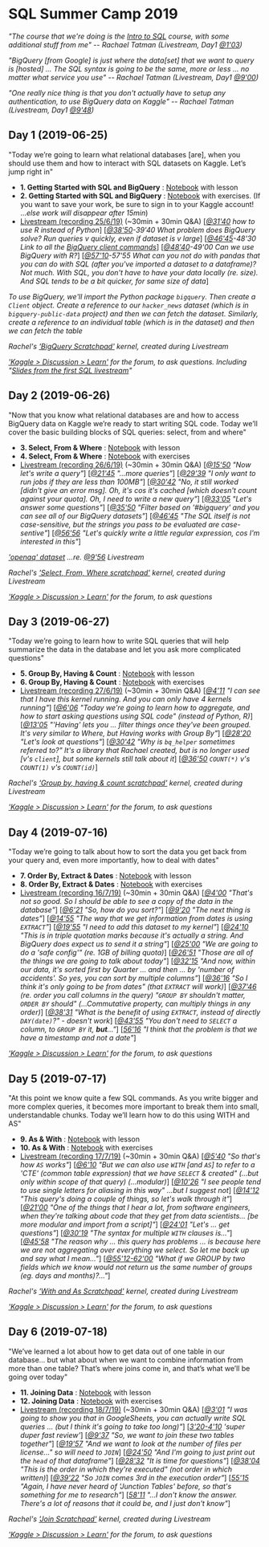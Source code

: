 # SQL Summer Camp 2019


*"The course that we're doing is the [Intro to SQL](https://www.kaggle.com/learn/intro-to-sql) course, with some additional stuff from me" -- Rachael Tatman (Livestream, Day1 [@1'03](https://youtu.be/jYQoQfFzJRw?t=63))*

*"BigQuery [from Google] is just where the data[set] that we want to query is [hosted] ... The SQL syntax is going to be the same, more or less ... no matter what service you use" -- Rachael Tatman (Livestream, Day1 [@9'00](https://youtu.be/jYQoQfFzJRw?t=540))*

*"One really nice thing is that you don't actually have to setup any authentication, to use BigQuery data on Kaggle" -- Rachael Tatman (Livestream, Day1 [@9'48](https://youtu.be/jYQoQfFzJRw?t=588))*


## Day 1 (2019-06-25)

"Today we’re going to learn what relational databases [are], when you should use them and how to interact with SQL datasets on Kaggle. Let’s jump right in"

* **1. Getting Started with SQL and BigQuery** : [Notebook](https://www.kaggle.com/dansbecker/getting-started-with-sql-and-bigquery) with lesson
* **2. Getting Started with SQL and BigQuery** : [Notebook](https://www.kaggle.com/mbeveridge/exercise-getting-started-with-sql-and-bigquery/edit) with exercises. (If you want to save your work, be sure to sign in to your Kaggle account! ...*else work will disappear after 15min*)
* [Livestream (recording 25/6/19)](https://www.youtube.com/watch?v=jYQoQfFzJRw) (~30min + 30min Q&A) [*[@31'40](https://youtu.be/jYQoQfFzJRw?t=1900) how to use R instead of Python*] [*[@38'50](https://youtu.be/jYQoQfFzJRw?t=2330)-39'40 What problem does BigQuery solve? Run queries v quickly, even if dataset is v large*] [*[@46'45](https://youtu.be/jYQoQfFzJRw?t=2805)-48'30 Link to all the [BigQuery client commands](https://googleapis.github.io/google-cloud-python/latest/bigquery/reference.html)*] [*[@48'40](https://youtu.be/jYQoQfFzJRw?t=2920)-49'00 Can we use BigQuery with R?*] [*[@57'10](https://youtu.be/jYQoQfFzJRw?t=3430)-57'55 What can you not do with pandas that you can do with SQL (after you've imported a dataset to a dataframe)? Not much. With SQL, you don't have to have your data locally (re. size). And SQL tends to be a bit quicker, for same size of data*]

*To use BigQuery, we'll import the Python package `bigquery`. Then create a `Client` object. Create a reference to our `hacker_news` dataset (which is in `bigquery-public-data` project) and then we can fetch the dataset. Similarly, create a reference to an individual table (which is in the dataset) and then we can fetch the table*

*Rachel's ['BigQuery Scratchpad'](https://www.kaggle.com/rebeccaturner/bigquery-scratchpad) kernel, created during Livestream*

*['Kaggle > Discussion > Learn'](https://www.kaggle.com/learn-forum) for the forum, to ask questions. Including "[Slides from the first SQL livestream](https://www.kaggle.com/learn-forum/97118)"*


## Day 2 (2019-06-26)

"Now that you know what relational databases are and how to access BigQuery data on Kaggle we’re ready to start writing SQL code. Today we’ll cover the basic building blocks of SQL queries: select, from and where"

* **3. Select, From & Where** : [Notebook](https://www.kaggle.com/dansbecker/select-from-where) with lesson
* **4. Select, From & Where** : [Notebook](https://www.kaggle.com/mbeveridge/exercise-select-from-where/edit) with exercises
* [Livestream (recording 26/6/19)](https://www.youtube.com/watch?v=VljQui5es7g) (~30min + 30min Q&A) [*[@15'50](https://youtu.be/VljQui5es7g?t=950) "Now let's write a query"*] [*[@21'45](https://youtu.be/VljQui5es7g?t=1305) "...more queries"*] [*[@29'39](https://youtu.be/VljQui5es7g?t=1779) "I only want to run jobs if they are less than 100MB"*] [*[@30'42](https://youtu.be/VljQui5es7g?t=1842) "No, it still worked [didn't give an error msg]. Oh, it's cos it's cached [which doesn't count against your quota]. Oh, I need to write a new query"*] [*[@33'05](https://youtu.be/VljQui5es7g?t=1985) "Let's answer some questions"*] [*[@35'50](https://youtu.be/VljQui5es7g?t=2150) "Filter based on '#bigquery' and you can see all of our BigQuery datasets"*] [*[@46'45](https://youtu.be/VljQui5es7g?t=2805) "The SQL itself is not case-sensitive, but the strings you pass to be evaluated are case-sentive"*] [*[@56'56](https://youtu.be/VljQui5es7g?t=3416) "Let's quickly write a little regular expression, cos I'm interested in this"*]

*['openaq' dataset](https://www.kaggle.com/open-aq/openaq) ...re. [@9'56](https://youtu.be/VljQui5es7g?t=596) Livestream*

*Rachel's ['Select, From, Where scratchpad'](https://www.kaggle.com/rebeccaturner/select-from-where-scratchpad) kernel, created during Livestream*

*['Kaggle > Discussion > Learn'](https://www.kaggle.com/learn-forum) for the forum, to ask questions*


## Day 3 (2019-06-27)

"Today we’re going to learn how to write SQL queries that will help summarize the data in the database and let you ask more complicated questions"

* **5. Group By, Having & Count** : [Notebook](https://www.kaggle.com/dansbecker/group-by-having-count) with lesson
* **6. Group By, Having & Count** : [Notebook](https://www.kaggle.com/mbeveridge/exercise-group-by-having-count/edit) with exercises
* [Livestream (recording 27/6/19)](https://www.youtube.com/watch?v=dV74IWUkI8Q) (~30min + 30min Q&A) [*[@4'11](https://youtu.be/dV74IWUkI8Q?t=251) "I can see that I have this kernel running. And you can only have 4 kernels running"*] [*[@6'06](https://youtu.be/dV74IWUkI8Q?t=366) "Today we're going to learn how to aggregate, and how to start asking questions using SQL code" (instead of Python, R)*] [*[@13'05](https://youtu.be/dV74IWUkI8Q?t=785) "'Having' lets you ... filter things once they've been grouped. It's very similar to Where, but Having works with Group By"*] [*[@28'20](https://youtu.be/dV74IWUkI8Q?t=1700) "Let's look at questions"*] [*[@30'42](https://youtu.be/dV74IWUkI8Q?t=1842) "Why is `bq_helper` sometimes referred to?" It's a library that Rachael created, but is no longer used [v's `client`], but some kernels still talk about it*] [*[@36'50](https://youtu.be/dV74IWUkI8Q?t=2210) `COUNT(*)` v's `COUNT(1)` v's `COUNT(id)`*]

*Rachel's ['Group by, having & count scratchpad'](https://www.kaggle.com/rebeccaturner/group-by-having-count-scratchpad) kernel, created during Livestream*

*['Kaggle > Discussion > Learn'](https://www.kaggle.com/learn-forum) for the forum, to ask questions*


## Day 4 (2019-07-16)

"Today we’re going to talk about how to sort the data you get back from your query and, even more importantly, how to deal with dates"

* **7. Order By, Extract & Dates** : [Notebook](https://www.kaggle.com/dansbecker/order-by) with lesson
* **8. Order By, Extract & Dates** : [Notebook](https://www.kaggle.com/mbeveridge/kernelafe7322583/edit) with exercises
* [Livestream (recording 16/7/19)](https://www.youtube.com/watch?v=jEdgQ-RVmXw) (~30min + 30min Q&A) [*[@4'00](https://youtu.be/jEdgQ-RVmXw?t=240) "That's not so good. So I should be able to see a copy of the data in the database"*] [*[@6'21](https://youtu.be/jEdgQ-RVmXw?t=381) "So, how do you sort?"*] [*[@9'20](https://youtu.be/jEdgQ-RVmXw?t=560) "The next thing is dates"*] [*[@14'55](https://youtu.be/jEdgQ-RVmXw?t=895) "The way that we get information from dates is using `EXTRACT`"*] [*[@19'55](https://youtu.be/jEdgQ-RVmXw?t=1195) "I need to add this dataset to my kernel"*] [*[@24'10](https://youtu.be/jEdgQ-RVmXw?t=1450) "This is in triple quotation marks because it's actually a string. And BigQuery does expect us to send it a string"*] [*[@25'00](https://youtu.be/jEdgQ-RVmXw?t=1500) "We are going to do a 'safe config'" (re. 1GB of billing quota)*] [*[@26'51](https://youtu.be/jEdgQ-RVmXw?t=1611) "Those are all of the things we are going to talk about today"*] [*[@32'15](https://youtu.be/jEdgQ-RVmXw?t=1935) "And now, within our data, it's sorted first by Quarter ... and then ... by 'number of accidents'. So yes, you can sort by multiple columns"*] [*[@36'16](https://youtu.be/jEdgQ-RVmXw) "So I think it's only going to be from dates" (that `EXTRACT` will work)*] [*[@37'46](https://youtu.be/jEdgQ-RVmXw?t=2266) (re. order you call columns in the query) "`GROUP BY` shouldn't matter, `ORDER BY` should" (...Commutative property, can multiply things in any order)*] [*[@38'31](https://youtu.be/jEdgQ-RVmXw?t=2311) "What is the benefit of using `EXTRACT`, instead of directly `DAY(date)`?" - doesn't work*] [*[@43'55](https://youtu.be/jEdgQ-RVmXw?t=2635) "You don't need to `SELECT` a column, to `GROUP BY` it, **but**..."*] [*[56'16](https://youtu.be/jEdgQ-RVmXw?t=3376) "I think that the problem is that we have a timestamp and not a date"*]

*['Kaggle > Discussion > Learn'](https://www.kaggle.com/learn-forum) for the forum, to ask questions*


## Day 5 (2019-07-17)

"At this point we know quite a few SQL commands. As you write bigger and more complex queries, it becomes more important to break them into small, understandable chunks. Today we’ll learn how to do this using WITH and AS"

* **9. As & With** : [Notebook](https://www.kaggle.com/dansbecker/as-with) with lesson
* **10. As & With** : [Notebook](https://www.kaggle.com/mbeveridge/exercise-as-with/edit) with exercises
* [Livestream (recording 17/7/19)](https://www.youtube.com/watch?v=Hk3OK2G5U5I) (~30min + 30min Q&A) [*[@5'40](https://youtu.be/Hk3OK2G5U5I?t=340) "So that's how `AS` works"*] [*[@6'10](https://youtu.be/Hk3OK2G5U5I?t=370) "But we can also use `WITH` [and `AS`] to refer to a 'CTE' (common table expression) that we have `SELECT` & created" (...but only within scope of that query) (...modular)*] [*[@10'26](https://youtu.be/Hk3OK2G5U5I?t=626) "I see people tend to use single letters for aliasing in this way" ...but I suggest not*] [*[@14'12](https://youtu.be/Hk3OK2G5U5I?t=852) "This query's doing a couple of things, so let's walk through it"*] [*[@21'00](https://youtu.be/Hk3OK2G5U5I?t=1260) "One of the things that I hear a lot, from software engineers, when they're talking about code that they get from data scientists... [be more modular and import from a script]"*] [*[@24'01](https://youtu.be/Hk3OK2G5U5I?t=1441) "Let's ... get questions"*] [*[@30'19](https://youtu.be/Hk3OK2G5U5I?t=1819) "The syntax for multiple `WITH` clauses is..."*] [*[@45'58](https://youtu.be/Hk3OK2G5U5I?t=2758) "The reason why ... this query has problems ... is because here we are not aggregating over everything we select. So let me back up and say what I mean..."*] [*[@55'12-62'00](https://youtu.be/Hk3OK2G5U5I?t=3312) "What if we GROUP by two fields which we know would not return us the same number of groups (eg. days and months)?..."*]

*Rachel's ['With and As Scratchpad'](https://www.kaggle.com/rebeccaturner/with-and-as-scratchpad) kernel, created during Livestream*

*['Kaggle > Discussion > Learn'](https://www.kaggle.com/learn-forum) for the forum, to ask questions*


## Day 6 (2019-07-18)

"We’ve learned a lot about how to get data out of one table in our database… but what about when we want to combine information from more than one table? That’s where joins come in, and that’s what we’ll be going over today"

* **11. Joining Data** : [Notebook](https://www.kaggle.com/dansbecker/joining-data) with lesson
* **12. Joining Data** : [Notebook](https://www.kaggle.com/mbeveridge/exercise-joining-data/edit) with exercises
* [Livestream (recording 18/7/19)](https://www.youtube.com/watch?v=_ERmqiYnrNs) (~30min + 30min Q&A) [*[@3'01](https://youtu.be/_ERmqiYnrNs?t=181) "I was going to show you that in GoogleSheets, you can actually write SQL queries ... (but I think it's going to take too long)"*] [*[3'20-4'10](https://youtu.be/_ERmqiYnrNs) 'super duper fast review'*] [*[@9'37](https://youtu.be/_ERmqiYnrNs?t=577) "So, we want to join these two tables together"*] [*[@19'57](https://youtu.be/_ERmqiYnrNs?t=1197) "And we want to look at the number of files per license..." so will need to `JOIN`*] [*[@24'50](https://youtu.be/_ERmqiYnrNs?t=1490) "And I'm going to just print out the `head` of that dataframe"*] [*[@28'32](https://youtu.be/_ERmqiYnrNs?t=1712) "It is time for questions"*] [*[@38'04](https://youtu.be/_ERmqiYnrNs?t=2284) "This is the order in which they're executed" (not order in which written)*] [*[@39'22](https://youtu.be/_ERmqiYnrNs?t=2362) "So `JOIN` comes 3rd in the execution order"*] [*[55'15](https://youtu.be/_ERmqiYnrNs?t=3315) "Again, I have never heard of 'Junction Tables' before, so that's something for me to research"*] [*[58'11](https://youtu.be/_ERmqiYnrNs?t=3491) "...I don't know the answer. There's a lot of reasons that it could be, and I just don't know"*]

*Rachel's ['Join Scratchpad'](https://www.kaggle.com/rebeccaturner/join-scratchpad) kernel, created during Livestream*

*['Kaggle > Discussion > Learn'](https://www.kaggle.com/learn-forum) for the forum, to ask questions*
